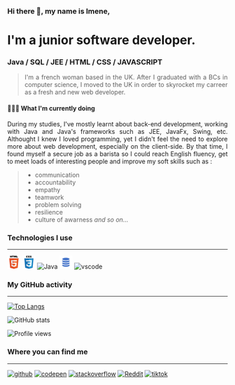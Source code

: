 ### Hi there 👋, my name is Imene,
# I'm a junior software developer.
### Java / SQL / JEE / HTML / CSS / JAVASCRIPT

><p align="justify">I'm a french woman based in the UK. After I graduated with a BCs in computer science, I moved to the UK in order to skyrocket my carreer as a fresh and new web developer.</p>

#### 🚶🏻‍♀️ What I'm currently doing 
<p align="justify">During my studies, I've mostly learnt about back-end development, working with Java and Java's frameworks such as JEE, JavaFx, Swing, etc. Althought I knew I loved programming, yet I didn't feel the need to explore more about web development, especially on the client-side. By that time, I found myself a secure job as a barista so I could reach English fluency, get to meet loads of interesting people and improve my soft skills such as : 

>* communication
> * accountability
> * empathy
> * teamwork
> * problem solving
> * resilience
> * culture of awarness *and so on...* </p>

### Technologies I use
---  

<img src='https://raw.githubusercontent.com/github/explore/80688e429a7d4ef2fca1e82350fe8e3517d3494d/topics/html/html.png' alt='HTML' height = '30'> <img src='https://raw.githubusercontent.com/github/explore/80688e429a7d4ef2fca1e82350fe8e3517d3494d/topics/css/css.png' alt='CSS' height='30'>  <img src='https://github.com/abranhe/programming-languages-logos/blob/master/src/java/java_32x32.png?raw=true' alt='Java' height='30'> <img src='https://raw.githubusercontent.com/github/explore/80688e429a7d4ef2fca1e82350fe8e3517d3494d/topics/sql/sql.png' alt='SQL' height='30'> <img src='https://upload.wikimedia.org/wikipedia/commons/thumb/9/9a/Visual_Studio_Code_1.35_icon.svg/1024px-Visual_Studio_Code_1.35_icon.svg.png' alt='vscode' height='30'>



### My GitHub activity 
---
[![Top Langs](https://github-readme-stats.vercel.app/api/top-langs/?username=imnblm)](https://github.com/anuraghazra/github-readme-stats)

![GitHub stats](https://github-readme-stats.vercel.app/api?username=imnblm&show_icons=true) 

![Profile views](https://gpvc.arturio.dev/imnblm)  

### Where you can find me 
---
[<img src='https://cdn.jsdelivr.net/npm/simple-icons@3.0.1/icons/github.svg' alt='github' height='40'>](https://github.com/imeneboualami)   [<img src='https://cdn.jsdelivr.net/npm/simple-icons@3.0.1/icons/codepen.svg' alt='codepen' height='40'>](https://codepen.io/imeneboualami)  [<img src='https://cdn.jsdelivr.net/npm/simple-icons@3.0.1/icons/stackoverflow.svg' alt='stackoverflow' height='40'>](https://stackoverflow.com/users/imeneblmi)  [<img src='https://cdn.jsdelivr.net/npm/simple-icons@3.0.1/icons/reddit.svg' alt='Reddit' height='40'>](https://www.reddit.com/user/imnblmi)  [<img src='https://cdn.jsdelivr.net/npm/simple-icons@3.0.1/icons/tiktok.svg' alt='tiktok' height='40'>](https://www.tiktok.com/@imn_blmi?)

